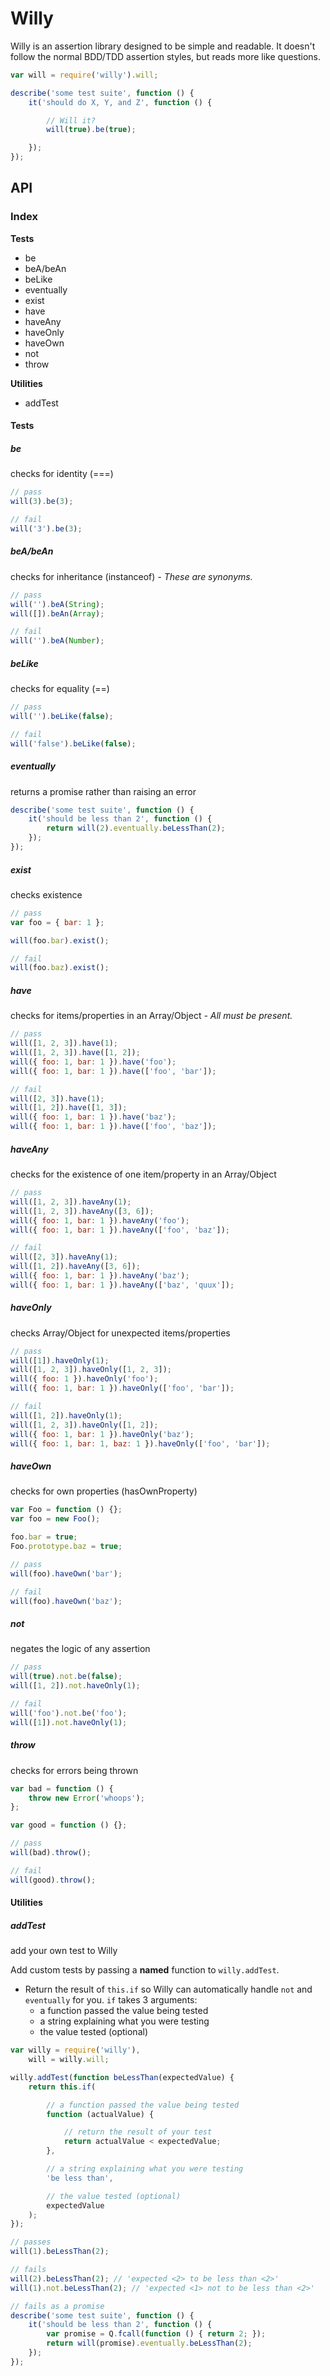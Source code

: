 # Willy

Willy is an assertion library designed to be simple and readable.  It doesn't follow the normal BDD/TDD assertion styles, but reads more like questions.

```js
var will = require('willy').will;

describe('some test suite', function () {
    it('should do X, Y, and Z', function () {

        // Will it?
        will(true).be(true);

    });
});
```

## API

### Index

**Tests**
* be
* beA/beAn
* beLike
* eventually
* exist
* have
* haveAny
* haveOnly
* haveOwn
* not
* throw

**Utilities**
* addTest

#### Tests

##### be 
checks for identity (===)

```js
// pass
will(3).be(3);

// fail
will('3').be(3);
```

##### beA/beAn
checks for inheritance (instanceof) *- These are synonyms.*

```js
// pass
will('').beA(String);
will([]).beAn(Array);

// fail
will('').beA(Number);
```

##### beLike
checks for equality (==)

```js
// pass
will('').beLike(false);

// fail
will('false').beLike(false);
```

##### eventually
returns a promise rather than raising an error

```js
describe('some test suite', function () {
    it('should be less than 2', function () {
        return will(2).eventually.beLessThan(2);
    });
});
```

##### exist
checks existence

```js
// pass
var foo = { bar: 1 };

will(foo.bar).exist();

// fail
will(foo.baz).exist();
```

##### have
checks for items/properties in an Array/Object *- All must be present.*

```js
// pass
will([1, 2, 3]).have(1);
will([1, 2, 3]).have([1, 2]);
will({ foo: 1, bar: 1 }).have('foo');
will({ foo: 1, bar: 1 }).have(['foo', 'bar']);

// fail
will([2, 3]).have(1);
will([1, 2]).have([1, 3]);
will({ foo: 1, bar: 1 }).have('baz');
will({ foo: 1, bar: 1 }).have(['foo', 'baz']);
```

##### haveAny
checks for the existence of one item/property in an Array/Object

```js
// pass
will([1, 2, 3]).haveAny(1);
will([1, 2, 3]).haveAny([3, 6]);
will({ foo: 1, bar: 1 }).haveAny('foo');
will({ foo: 1, bar: 1 }).haveAny(['foo', 'baz']);

// fail
will([2, 3]).haveAny(1);
will([1, 2]).haveAny([3, 6]);
will({ foo: 1, bar: 1 }).haveAny('baz');
will({ foo: 1, bar: 1 }).haveAny(['baz', 'quux']);
```

##### haveOnly
checks Array/Object for unexpected items/properties

```js
// pass
will([1]).haveOnly(1);
will([1, 2, 3]).haveOnly([1, 2, 3]);
will({ foo: 1 }).haveOnly('foo');
will({ foo: 1, bar: 1 }).haveOnly(['foo', 'bar']);

// fail
will([1, 2]).haveOnly(1);
will([1, 2, 3]).haveOnly([1, 2]);
will({ foo: 1, bar: 1 }).haveOnly('baz');
will({ foo: 1, bar: 1, baz: 1 }).haveOnly(['foo', 'bar']);
```

##### haveOwn
checks for own properties (hasOwnProperty)

```js
var Foo = function () {};
var foo = new Foo();

foo.bar = true;
Foo.prototype.baz = true;

// pass
will(foo).haveOwn('bar');

// fail
will(foo).haveOwn('baz');
```

##### not
negates the logic of any assertion

```js
// pass
will(true).not.be(false);
will([1, 2]).not.haveOnly(1);

// fail
will('foo').not.be('foo');
will([1]).not.haveOnly(1);
```

##### throw
checks for errors being thrown

```js
var bad = function () {
    throw new Error('whoops');
};

var good = function () {};

// pass
will(bad).throw();

// fail
will(good).throw();
```

#### Utilities

##### addTest
add your own test to Willy

Add custom tests by passing a **named** function to `willy.addTest`.

* Return the result of `this.if` so Willy can automatically handle `not` and `eventually` for you.  `if` takes 3 arguments:
    * a function passed the value being tested
    * a string explaining what you were testing
    * the value tested (optional)

```js
var willy = require('willy'),
    will = willy.will;

willy.addTest(function beLessThan(expectedValue) {
    return this.if(

        // a function passed the value being tested
        function (actualValue) {

            // return the result of your test
            return actualValue < expectedValue;
        },

        // a string explaining what you were testing
        'be less than',

        // the value tested (optional)
        expectedValue
    );
});

// passes
will(1).beLessThan(2);

// fails
will(2).beLessThan(2); // 'expected <2> to be less than <2>'
will(1).not.beLessThan(2); // 'expected <1> not to be less than <2>'

// fails as a promise
describe('some test suite', function () {
    it('should be less than 2', function () {
        var promise = Q.fcall(function () { return 2; });
        return will(promise).eventually.beLessThan(2);
    });
});
```